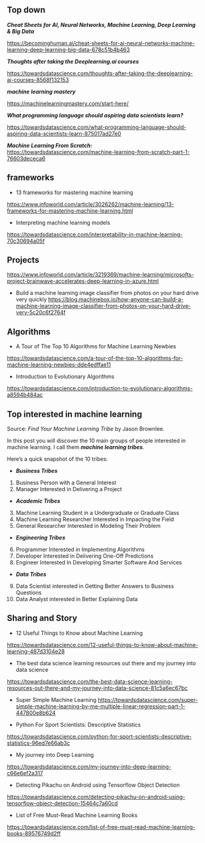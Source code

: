 ## Top down

***Cheat Sheets for AI, Neural Networks, Machine Learning, Deep Learning & Big Data***

https://becominghuman.ai/cheat-sheets-for-ai-neural-networks-machine-learning-deep-learning-big-data-678c51b4b463

***Thoughts after taking the Deeplearning.ai courses***

https://towardsdatascience.com/thoughts-after-taking-the-deeplearning-ai-courses-8568f132153

***machine learning mastery***

https://machinelearningmastery.com/start-here/

***What programming language should aspiring data scientists learn?***

https://towardsdatascience.com/what-programming-language-should-aspiring-data-scientists-learn-875017ad27e0

***Machine Learning From Scratch:***
https://towardsdatascience.com/machine-learning-from-scratch-part-1-76603dececa6




## frameworks

- 13 frameworks for mastering machine learning

https://www.infoworld.com/article/3026262/machine-learning/13-frameworks-for-mastering-machine-learning.html

- Interpreting machine learning models

https://towardsdatascience.com/interpretability-in-machine-learning-70c30694a05f



## Projects

https://www.infoworld.com/article/3219369/machine-learning/microsofts-project-brainwave-accelerates-deep-learning-in-azure.html

- Build a machine learning image classifier from photos on your hard drive very quickly
https://blog.machinebox.io/how-anyone-can-build-a-machine-learning-image-classifier-from-photos-on-your-hard-drive-very-5c20c6f2764f

## Algorithms

- A Tour of The Top 10 Algorithms for Machine Learning Newbies

https://towardsdatascience.com/a-tour-of-the-top-10-algorithms-for-machine-learning-newbies-dde4edffae11

- Introduction to Evolutionary Algorithms

https://towardsdatascience.com/introduction-to-evolutionary-algorithms-a8594b484ac





## Top interested in machine learning

Source: *Find Your Machine Learning Tribe* by Jason Brownlee.

In this post you will discover the 10 main groups of people interested in machine learning. I call them ***machine learning tribes***.

Here’s a quick snapshot of the 10 tribes:
- ***Business Tribes***
1) Business Person with a General Interest
2) Manager Interested in Delivering a Project
- ***Academic Tribes***
3) Machine Learning Student in a Undergraduate or Graduate Class
4) Machine Learning Researcher Interested in Impacting the Field
5) General Researcher Interested in Modeling Their Problem
- ***Engineering Tribes***
6) Programmer Interested in Implementing Algorithms
7) Developer Interested in Delivering One-Off Predictions
8) Engineer Interested In Developing Smarter Software And Services
- ***Data Tribes***
9) Data Scientist interested in Getting Better Answers to Business Questions
10) Data Analyst interested in Better Explaining Data

## Sharing and Story

- 12 Useful Things to Know about Machine Learning

https://towardsdatascience.com/12-useful-things-to-know-about-machine-learning-487d3104e28

- The best data science learning resources out there and my journey into data science

https://towardsdatascience.com/the-best-data-science-learning-resources-out-there-and-my-journey-into-data-science-81c5a6ec67bc

- Super Simple Machine Learning
https://towardsdatascience.com/super-simple-machine-learning-by-me-multiple-linear-regression-part-1-447800e8b624

- Python For Sport Scientists: Descriptive Statistics

https://towardsdatascience.com/python-for-sport-scientists-descriptive-statistics-96ed7e66ab3c

- My journey into Deep Learning

https://towardsdatascience.com/my-journey-into-deep-learning-c66e6ef2a317

- Detecting Pikachu on Android using Tensorflow Object Detection

https://towardsdatascience.com/detecting-pikachu-on-android-using-tensorflow-object-detection-15464c7a60cd

- List of Free Must-Read Machine Learning Books

https://towardsdatascience.com/list-of-free-must-read-machine-learning-books-89576749d2ff





